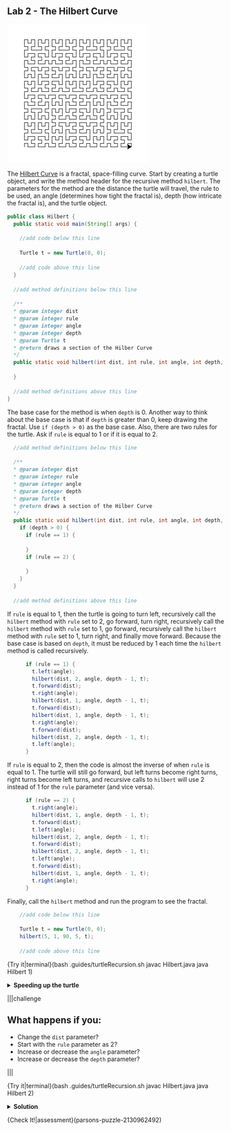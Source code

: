 ## Lab 2 - The Hilbert Curve

![Hilbert Curve](.guides/img/hilbert_curve.png)

The [Hilbert Curve](https://en.wikipedia.org/wiki/Hilbert_curve) is a fractal, space-filling curve. Start by creating a turtle object, and write the method header for the recursive method `hilbert`. The parameters for the method are the distance the turtle will travel, the rule to be used, an angle (determines how tight the fractal is), depth (how intricate the fractal is), and the turtle object.

```java
public class Hilbert {
  public static void main(String[] args) {
    
    //add code below this line
    
    Turtle t = new Turtle(0, 0);
    
    //add code above this line
  }
  
  //add method definitions below this line

  /**
  * @param integer dist
  * @param integer rule
  * @param integer angle
  * @param integer depth
  * @param Turtle t
  * @return draws a section of the Hilber Curve
  */
  public static void hilbert(int dist, int rule, int angle, int depth, Turtle t) {
    
  }
  
  //add method definitions above this line
}
```

The base case for the method is when `depth` is 0. Another way to think about the base case is that if `depth` is greater than 0, keep drawing the fractal. Use `if (depth > 0)` as the base case. Also, there are two rules for the turtle. Ask if `rule` is equal to 1 or if it is equal to 2.

```java
  //add method definitions below this line

  /**
  * @param integer dist
  * @param integer rule
  * @param integer angle
  * @param integer depth
  * @param Turtle t
  * @return draws a section of the Hilber Curve
  */
  public static void hilbert(int dist, int rule, int angle, int depth, Turtle t) {
    if (depth > 0) {
      if (rule == 1) {
        
      }
      if (rule == 2) {
        
      }
    }
  }
  
  //add method definitions above this line
```

If `rule` is equal to 1, then the turtle is going to turn left, recursively call the `hilbert` method with `rule` set to 2, go forward, turn right, recursively call the `hilbert` method with `rule` set to 1, go forward, recursively call the `hilbert` method with `rule` set to 1, turn right, and finally move forward. Because the base case is based on `depth`, it must be reduced by 1 each time the `hilbert` method is called recursively.

```java
      if (rule == 1) {
        t.left(angle);
        hilbert(dist, 2, angle, depth - 1, t);
        t.forward(dist);
        t.right(angle);
        hilbert(dist, 1, angle, depth - 1, t);
        t.forward(dist);
        hilbert(dist, 1, angle, depth - 1, t);
        t.right(angle);
        t.forward(dist);
        hilbert(dist, 2, angle, depth - 1, t);
        t.left(angle);
      }
```

If `rule` is equal to 2, then the code is almost the inverse of when `rule` is equal to 1. The turtle will still go forward, but left turns become right turns, right turns become left turns, and recursive calls to `hilbert` will use 2 instead of 1 for the `rule` parameter (and vice versa).

```java
      if (rule == 2) {
        t.right(angle);
        hilbert(dist, 1, angle, depth - 1, t);
        t.forward(dist);
        t.left(angle);
        hilbert(dist, 2, angle, depth - 1, t);
        t.forward(dist);
        hilbert(dist, 2, angle, depth - 1, t);
        t.left(angle);
        t.forward(dist);
        hilbert(dist, 1, angle, depth - 1, t);
        t.right(angle);
      }
```

Finally, call the `hilbert` method and run the program to see the fractal.

```java
    //add code below this line
    
    Turtle t = new Turtle(0, 0);
    hilbert(5, 1, 90, 5, t);
    
    //add code above this line
```

{Try it|terminal}(bash .guides/turtleRecursion.sh javac Hilbert.java java Hilbert 1)

<details>
  <summary><strong>Speeding up the turtle</strong></summary>
  The Hilbert Curve can be slow to draw. You can change the speed of the turtle with the following command <code>t.speed(10);</code> before calling the <code>hilbert</code> method.
</details>

|||challenge
## What happens if you:
* Change the `dist` parameter?
* Start with the `rule` parameter as 2?
* Increase or decrease the `angle` parameter?
* Increase or  decrease the `depth` parameter?

|||

{Try it|terminal}(bash .guides/turtleRecursion.sh javac Hilbert.java java Hilbert 2)

<details>
  <summary><strong>Solution</strong></summary>
  
  ```java
  public class Hilbert {
    public static void main(String[] args) {

      //add code below this line

      Turtle t = new Turtle(0, 0);
      t.speed(10);
      hilbert(5, 1, 90, 5, t);

      //add code above this line
    }

    //add method definitions below this line

    /**
    * @param integer dist
    * @param integer rule
    * @param integer angle
    * @param integer depth
    * @param Turtle t
    * @return draws a section of the Hilber Curve
    */
    public static void hilbert(int dist, int rule, int angle, int depth, Turtle t) {
      if (depth > 0) {
        if (rule == 1) {
          t.left(angle);
          hilbert(dist, 2, angle, depth - 1, t);
          t.forward(dist);
          t.right(angle);
          hilbert(dist, 1, angle, depth - 1, t);
          t.forward(dist);
          hilbert(dist, 1, angle, depth - 1, t);
          t.right(angle);
          t.forward(dist);
          hilbert(dist, 2, angle, depth - 1, t);
          t.left(angle);
        }
        if (rule == 2) {
          t.right(angle);
          hilbert(dist, 1, angle, depth - 1, t);
          t.forward(dist);
          t.left(angle);
          hilbert(dist, 2, angle, depth - 1, t);
          t.forward(dist);
          hilbert(dist, 2, angle, depth - 1, t);
          t.left(angle);
          t.forward(dist);
          hilbert(dist, 1, angle, depth - 1, t);
          t.right(angle);
        }
      }
    }

    //add method definitions above this line
  }
  ```
  
</details>

{Check It!|assessment}(parsons-puzzle-2130962492)
